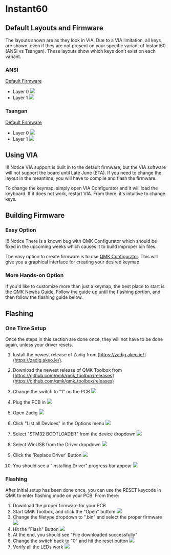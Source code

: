 # Instant60

## Default Layouts and Firmware

The layouts shown are as they look in VIA. Due to a VIA limitation, all keys are shown, even if they are not present on your specific variant of Instant60 (ANSI vs Tsangan). These layouts show which keys don't exist on each variant.

### ANSI
[Default Firmware](assets/cannonkeys_instant60_via_standard.bin)

* Layer 0
![](images/layouts/instant60_ansi_0.jpg)
* Layer 1
![](images/layouts/instant60_ansi_1.jpg)


### Tsangan
[Default Firmware](assets/cannonkeys_instant60_via.bin)

* Layer 0
![](images/layouts/instant60_tsangan_0.jpg)
* Layer 1
![](images/layouts/instant60_tsangan_1.jpg)

## Using VIA

!!! Notice
    VIA support is built in to the default firmware, but the VIA software will not support the board until Late June (ETA). If you need to change the layout in the meantime, you will have to compile and flash the firmware.

To change the keymap, simply open VIA Configurator and it will load the keyboard. If it does not work, restart VIA. From there, it's intuitive to change keys.

## Building Firmware

### Easy Option

!!! Notice
    There is a known bug with QMK Configurator which should be fixed in the upcoming weeks which causes it to build improper bin files. 

The easy option to create firmware is to use [QMK Configurator](https://config.qmk.fm/#/cannonkeys/instant60/LAYOUT_ansi).
This will give you a graphical interface for creating your desired keymap.

### More Hands-on Option

If you'd like to customize more than just a keymap, the best place to start is the [QMK Newbs Guide](https://docs.qmk.fm/#/newbs).
Follow the guide up until the flashing portion, and then follow the flashing guide below.

## Flashing
### One Time Setup 

Once the steps in this section are done once, they will not have to be done again, unless your driver resets.

1. Install the newest release of Zadig from [https://zadig.akeo.ie/](https://zadig.akeo.ie/).
1. Download the newest release of QMK Toolbox from [https://github.com/qmk/qmk_toolbox/releases](https://github.com/qmk/qmk_toolbox/releases)
1. Change the switch to "1" on the PCB
    ![](images/initial_flash/switch1.jpg)
1. Plug the PCB in
    ![](images/initial_flash/plug-in.jpg)

1. Open Zadig
    ![](images/initial_flash/ZadigNormal.PNG)
1. Click "List all Devices" in the Options menu
    ![](images/initial_flash/ZadigListAll.PNG)
1. Select "STM32 BOOTLOADER" from the device dropdown
    ![](images/initial_flash/ZadigSTM32.PNG)
1. Select WinUSB from the Driver dropdown
    ![](images/initial_flash/ZadigWinUSB.PNG)
1. Click the 'Replace Driver' Button
    ![](images/initial_flash/ZadigReplace.PNG)
1. You should see a "Installing Driver" progress bar appear
    ![](images/initial_flash/ZadigInstallingDriver.PNG)

### Flashing

After initial setup has been done once, you can use the RESET keycode in QMK to enter flashing mode on your PCB. From there:

1. Download the proper firmware for your PCB
1. Start QMK Toolbox, and click the "Open" buttom
    ![](images/initial_flash/QMKToolbox.PNG)
1. Change the filetype dropdown to ".bin" and select the proper firmware
    ![](images/initial_flash/QMKToolboxBIN.PNG)
1. Hit the "Flash" Button
    ![](images/initial_flash/QMKToolboxFlash.PNG)
1. At the end, you should see "File downloaded successfully"
1. Change the switch back to "0" and hit the reset button
    ![](images/initial_flash/switch0.jpg)
1. Verify all the LEDs work
    ![](images/initial_flash/verify.jpg)